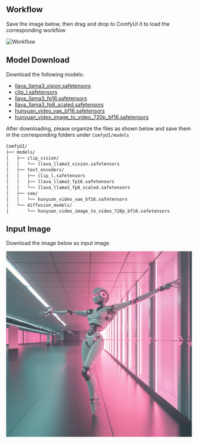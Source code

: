 ## Workflow

Save the image below, then drag and drop to ComfyUI  it to load the corresponding workflow

![Workflow](Comfy_HunyuanVideo_I2V.png)

## Model Download
Download the following models:
- [llava_llama3_vision.safetensors](https://huggingface.co/Comfy-Org/HunyuanVideo_repackaged/resolve/main/split_files/clip_vision/llava_llama3_vision.safetensors?download=true)
- [clip_l.safetensors](https://huggingface.co/Comfy-Org/HunyuanVideo_repackaged/resolve/main/split_files/text_encoders/clip_l.safetensors?download=true)
- [llava_llama3_fp16.safetensors](https://huggingface.co/Comfy-Org/HunyuanVideo_repackaged/resolve/main/split_files/text_encoders/llava_llama3_fp16.safetensors?download=true)
- [llava_llama3_fp8_scaled.safetensors](https://huggingface.co/Comfy-Org/HunyuanVideo_repackaged/resolve/main/split_files/text_encoders/llava_llama3_fp8_scaled.safetensors?download=true)
- [hunyuan_video_vae_bf16.safetensors](https://huggingface.co/Comfy-Org/HunyuanVideo_repackaged/resolve/main/split_files/vae/hunyuan_video_vae_bf16.safetensors?download=true)
- [hunyuan_video_image_to_video_720p_bf16.safetensors](https://huggingface.co/Comfy-Org/HunyuanVideo_repackaged/resolve/main/split_files/diffusion_models/hunyuan_video_image_to_video_720p_bf16.safetensors?download=true)

After downloading, please organize the files as shown below and save them in the corresponding folders under `ComfyUI/models`

```
ComfyUI/
├── models/
│   ├── clip_vision/
│   │   └── llava_llama3_vision.safetensors
│   ├── text_encoders/
│   │   ├── clip_l.safetensors
│   │   ├── llava_llama3_fp16.safetensors
│   │   └── llava_llama3_fp8_scaled.safetensors
│   ├── vae/
│   │   └── hunyuan_video_vae_bf16.safetensors
│   └── diffusion_models/
│       └── hunyuan_video_image_to_video_720p_bf16.safetensors
```

## Input Image

Download the image below as input image

![Input Image](Comfy_HunyuanVideo_I2V_input.png)



